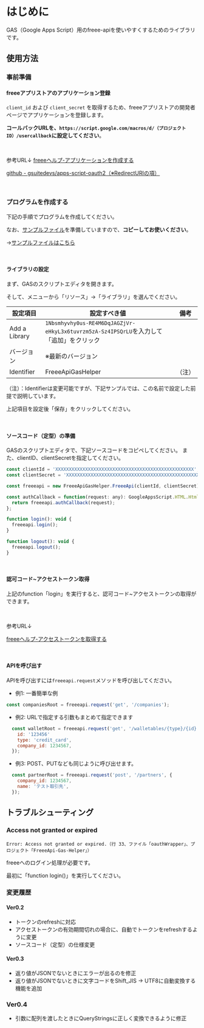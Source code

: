 # はじめに
GAS（Google Apps Script）用のfreee-apiを使いやすくするためのライブラリです。

## 使用方法
### 事前準備
#### freeeアプリストアのアプリケーション登録

`client_id` および `client_secret` を取得するため、freeeアプリストアの開発者ページでアプリケーションを登録します。

**コールバックURLを、`https://script.google.com/macros/d/（プロジェクトID）/usercallback`に設定してください**。

<br >

参考URL↓
[freeeヘルプ-アプリケーションを作成する](https://app.secure.freee.co.jp/developers/tutorials/2-%E3%82%A2%E3%83%97%E3%83%AA%E3%82%B1%E3%83%BC%E3%82%B7%E3%83%A7%E3%83%B3%E3%82%92%E4%BD%9C%E6%88%90%E3%81%99%E3%82%8B)

[github - gsuitedevs/apps-script-oauth2（※RedirectURIの項）](https://github.com/gsuitedevs/apps-script-oauth2)

<br>

### プログラムを作成する
下記の手順でプログラムを作成してください。

なお、[サンプルファイル](https://docs.google.com/spreadsheets/d/1WsBef3Yd_apNQMAvGJRHL_HQtXCiEFLJm6jXr3Av70w/edit?usp=sharing)を準備していますので、**コピーしてお使いください**。

→[サンプルファイルはこちら](https://docs.google.com/spreadsheets/d/1WsBef3Yd_apNQMAvGJRHL_HQtXCiEFLJm6jXr3Av70w/edit?usp=sharing)

<br>

#### ライブラリの設定
まず、GASのスクリプトエディタを開きます。

そして、メニューから「リソース」→「ライブラリ」を選んでください。

|設定項目|設定すべき値|備考|
|--|--|--|
|Add a Library|`1Nbsmhyvhy0us-RE4M6DqJAGZjVr-eHkyL3x6tuvrzm5zA-Sz4IPSQrLU`を入力して「追加」をクリック| |
|バージョン|※最新のバージョン| |
|Identifier|FreeeApiGasHelper|（注）|

（注）：Identifierは変更可能ですが、下記サンプルでは、この名前で設定した前提で説明しています。

上記項目を設定後「保存」をクリックしてください。

<br>

#### ソースコード（定型）の準備
GASのスクリプトエディタで、下記ソースコードをコピペしてください。
また、clientID、clientSecretを指定してください。

```JavaScript
const clientId = 'XXXXXXXXXXXXXXXXXXXXXXXXXXXXXXXXXXXXXXXXXXXXXXXXXXX';
const clientSecret = 'XXXXXXXXXXXXXXXXXXXXXXXXXXXXXXXXXXXXXXXXXXXXXXXXXXX';

const freeeapi = new FreeeApiGasHelper.FreeeApi(clientId, clientSecret);

const authCallback = function(request: any): GoogleAppsScript.HTML.HtmlOutput {
  return freeeapi.authCallback(request);
};

function login(): void {
  freeeapi.login();
}

function logout(): void {
  freeeapi.logout();
}
```

<br>

#### 認可コード~アクセストークン取得

上記のfunction「login」を実行すると、認可コード~アクセストークンの取得ができます。

<br>

参考URL↓

[freeeヘルプ-アクセストークンを取得する](https://app.secure.freee.co.jp/developers/tutorials/3-アクセストークンを取得する#認可コードを取得する)

<br>

#### APIを呼び出す
APIを呼び出すには`freeeapi.request`メソッドを呼び出してください。

- 例1: 一番簡単な例
```JavaScript
const companiesRoot = freeeapi.request('get', '/companies');
```

- 例2: URLで指定する引数もまとめて指定できます
```JavaScript
  const walletRoot = freeeapi.request('get', '/walletables/{type}/{id}', {
    id: '123456'
    type: 'credit_card',
    company_id: 1234567,
  });
```

- 例3: POST、PUTなども同じように呼び出せます。
```JavaScript
  const partnerRoot = freeeapi.request('post', '/partners', {
    company_id: 1234567,
    name: 'テスト取引先',
  });
```


## トラブルシューティング

### Access not granted or expired
`Error: Access not granted or expired.（行 33、ファイル「oauthWrapper」、プロジェクト「FreeeApi-Gas-Helper」）`

freeeへのログイン処理が必要です。

最初に「function login()」を実行してください。


### 変更履歴

#### Ver0.2
- トークンのrefreshに対応
- アクセストークンの有効期間切れの場合に、自動でトークンをrefreshするように変更
- ソースコード（定型）の仕様変更

#### Ver0.3
- 返り値がJSONでないときにエラーが出るのを修正
- 返り値がJSONでないときに文字コードをShift_JIS → UTF8に自動変換する機能を追加

### Ver0.4
- 引数に配列を渡したときにQueryStringsに正しく変換できるように修正